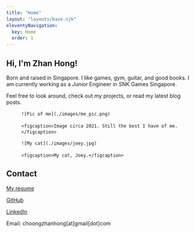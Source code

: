 ```yaml
---
title: "Home"
layout: "layouts/base.njk"
eleventyNavigation:
  key: Home
  order: 1
---
```

## Hi, I'm Zhan Hong!

Born and raised in Singapore. I like games, gym, guitar, and good books. 
I am currently working as a Junior Engineer in SNK Games Singapore.

Feel free to look around, check out my projects, or read my latest blog posts.

<figure>

    ![Pic of me](./images/me_pic.png)
    
    <figcaption>Image circa 2021. Still the best I have of me.</figcaption>
</figure>

<figure> 

    ![My cat](./images/joey.jpg)
    
    <figcaption>My cat, Joey.</figcaption>
</figure>

## Contact
<a target="_blank" href="/files/20240706_resume_zhanhong.pdf">My resume</a>

<a target="_blank" href="https://github.com/choongzhanhong">GitHub</a>

<a target="_blank" href="https://www.linkedin.com/in/choongzhanhong/">LinkedIn</a>

Email:
choongzhanhong[at]gmail[dot]com
